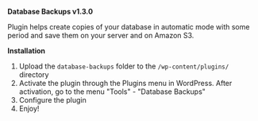 **Database Backups v1.3.0**

Plugin helps create copies of your database in automatic mode with some period and save them on your server and on Amazon S3.


**Installation**
1. Upload the `database-backups` folder to the `/wp-content/plugins/` directory
2. Activate the plugin through the Plugins menu in WordPress. After activation, 
go to the menu "Tools" - "Database Backups"
3. Configure the plugin
4. Enjoy!
